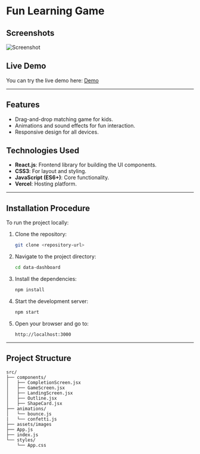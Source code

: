 # Fun Learning Game

## Screenshots

![ Screenshot](https://github.com/user-attachments/assets/043aa71e-f231-4f3b-9b76-4f9a73584167)

## Live Demo

You can try the live demo here: [Demo](https://kid-game-lokesh.vercel.app)

---

## Features

- Drag-and-drop matching game for kids.
- Animations and sound effects for fun interaction.
- Responsive design for all devices.

## **Technologies Used**

- **React.js**: Frontend library for building the UI components.
- **CSS3**: For layout and styling.
- **JavaScript (ES6+)**: Core functionality.
- **Vercel**: Hosting platform.

---

## **Installation Procedure**

To run the project locally:

1. Clone the repository:
   ```bash
   git clone <repository-url>
   ```
2. Navigate to the project directory:
   ```bash
   cd data-dashboard
   ```
3. Install the dependencies:
   ```bash
   npm install
   ```
4. Start the development server:
   ```bash
   npm start
   ```
5. Open your browser and go to:
   ```
   http://localhost:3000
   ```

---

## **Project Structure**

```plaintext
src/
├── components/
│   ├── CompletionScreen.jsx
│   ├── GameScreen.jsx
│   ├── LandingScreen.jsx
│   ├── Outline.jsx
│   ├── ShapeCard.jsx
├── animations/
│   └── bounce.js
|   └── confetti.js
├── assets/images
├── App.js
├── index.js
└── styles/
    └── App.css
```
